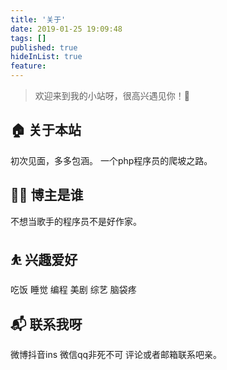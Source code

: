 ```yaml
---
title: '关于'
date: 2019-01-25 19:09:48
tags: []
published: true
hideInList: true
feature: 
---
```


<!-- more -->
> 欢迎来到我的小站呀，很高兴遇见你！🤝

## 🏠 关于本站
初次见面，多多包涵。
一个php程序员的爬坡之路。

## 👨‍💻 博主是谁
不想当歌手的程序员不是好作家。
## ⛹ 兴趣爱好
吃饭 睡觉 编程 美剧 综艺 脑袋疼
## 📬 联系我呀
微博抖音ins 微信qq非死不可
评论或者邮箱联系吧亲。

